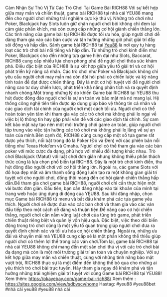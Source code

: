 Cảm Nhận Sự Thú Vị Từ Các Trò Chơi Tại Game Bài RICH88
Với sự kết hợp giữa may mắn và chiến thuật, game bài RICH88 tại nhà cái YEU88 mang đến cho người chơi những trải nghiệm cực kỳ thú vị. Những trò chơi như Poker, Blackjack hay Slots luôn giữ chân người chơi bởi không chỉ đem lại cảm giác phấn khích, mà còn cung cấp những cơ hội giành chiến thắng lớn. Các tính năng của game bài tại RICH88 được tối ưu hóa, giúp người chơi dễ dàng tham gia vào các bàn cược và tận hưởng những giờ phút giải trí đầy sôi động và hấp dẫn.
Sảnh game bài RICH88 tại [Yeu88](https://okayebay.com/) là nơi quy tụ hàng loạt các trò chơi bài nổi tiếng và hấp dẫn. Từ những trò chơi kinh điển như Poker, Blackjack cho đến những tựa game hiện đại như Slots, Baccarat, RICH88 cung cấp nhiều lựa chọn phong phú để người chơi thỏa sức khám phá. Điều đặc biệt của RICH88 là sự kết hợp giữa yếu tố giải trí và cơ hội phát triển kỹ năng cá nhân. Các trò chơi như Poker và Blackjack không chỉ yêu cầu người chơi may mắn mà còn đòi hỏi phải có chiến lược và kỹ năng tính toán để đạt được chiến thắng. Đây là một cơ hội tuyệt vời để người chơi nâng cao tư duy chiến lược, phát triển khả năng phân tích và ra quyết định nhanh chóng.Một trong những lý do khiến Game bài RICH88 tại YEU88 thu hút được đông đảo người chơi là sự an toàn và bảo mật mà nó mang lại. Hệ thống công nghệ tiên tiến được áp dụng giúp bảo vệ thông tin cá nhân và các giao dịch tài chính của người chơi một cách tối ưu. Người chơi có thể hoàn toàn yên tâm khi tham gia vào các trò chơi mà không phải lo ngại về việc bị lộ thông tin hay gặp phải vấn đề với các giao dịch tài chính. Sự cam kết bảo mật này tạo nên một môi trường chơi game an toàn, giúp người chơi tập trung vào việc tận hưởng các trò chơi mà không phải lo lắng về sự an toàn của mình.Bên cạnh đó, RICH88 cũng cung cấp một số tựa game rất được yêu thích, nổi bật trong đó là Poker (Đỏ và Đen) với các phiên bản nổi tiếng như Texas Hold’em và Omaha. Người chơi có thể tham gia vào các bàn poker với mức cược đa dạng, phù hợp với nhiều đối tượng khác nhau. Trò chơi Blackjack (Matut) với luật chơi đơn giản nhưng không thiếu phần thách thức cũng là lựa chọn phổ biến tại RICH88. Đây là một trò chơi kinh điển, thu hút đông đảo người chơi với cơ hội thắng lớn. Ngoài ra, các game Slots với đồ họa đẹp mắt và âm thanh sống động luôn tạo ra một không gian giải trí tuyệt vời cho người chơi, đồng thời mang đến cơ hội giành chiến thắng hấp dẫn.Để tham gia chơi game bài RICH88, người chơi chỉ cần thực hiện một vài bước đơn giản. Đầu tiên, bạn cần đăng nhập vào tài khoản của mình tại trang web hoặc ứng dụng di động của YEU88. Sau khi đăng nhập, chọn mục Game bài RICH88 từ menu và bắt đầu khám phá các tựa game yêu thích. Người chơi sẽ được đưa vào các bàn chơi và tham gia vào các ván đấu tiếp theo một cách dễ dàng và thuận tiện.Để nâng cao cơ hội chiến thắng, người chơi cần nắm vững luật chơi của từng trò game, phát triển chiến thuật riêng biệt và quản lý vốn hiệu quả. Đặc biệt, việc theo dõi biến động trong trò chơi cũng là một yếu tố quan trọng giúp người chơi đưa ra quyết định chính xác và tối ưu hóa cơ hội chiến thắng. Ngoài ra, những ưu đãi và khuyến mãi mà YEU88 cung cấp sẽ là một phần không thể thiếu giúp người chơi có thêm lợi thế trong các ván chơi.Tóm lại, game bài RICH88 tại nhà cái YEU88 không chỉ mang đến một sân chơi thú vị với các trò chơi bài đa dạng mà còn là một môi trường giải trí an toàn và chuyên nghiệp. Với sự kết hợp giữa may mắn và chiến thuật, cùng với những tính năng bảo mật vượt trội, RICH88 thực sự là một điểm đến không thể bỏ qua cho những ai yêu thích trò chơi bài trực tuyến. Hãy tham gia ngay để khám phá và tận hưởng những trải nghiệm giải trí tuyệt vời cùng Game bài RICH88 tại YEU88!
Xem thêm:  https://okayebay.com/game-bai-rich88/
Xem thêm :  https://sites.google.com/view/sdbvscv/home
Hastag: #yeu88 #yeu88bet #nhà cái yeu88 #yeu88 nhà cái
